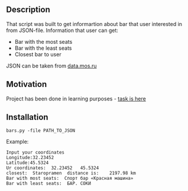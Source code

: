 ## Description ##

That script was built to get informartion about bar that user interested in from JSON-file.
Information that user can get:
- Bar with the most seats
- Bar with the least seats
- Closest bar to user

JSON can be taken from [data.mos.ru](https://data.mos.ru)

## Motivation ##

Project has been done in learning purposes - [task is here](https://devman.org/challenges/3/)

## Installation ##

```
bars.py -file PATH_TO_JSON
```

Example: 
```
Input your coordinates
Longitude:32.23452
Latitude:45.5324
Ur coordinates:  32.23452   45.5324
closest:  Staropramen  distance is:    2197.98 km
Bar with most seats:  Спорт бар «Красная машина»
Bar with least seats:  БАР. СОКИ
```

